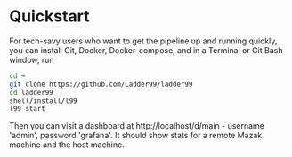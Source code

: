 # Quickstart

For tech-savy users who want to get the pipeline up and running quickly, you can install Git, Docker, Docker-compose, and in a Terminal or Git Bash window, run

```bash
cd ~
git clone https://github.com/Ladder99/ladder99
cd ladder99
shell/install/l99
l99 start
```

Then you can visit a dashboard at http://localhost/d/main - username 'admin', password 'grafana'. It should show stats for a remote Mazak machine and the host machine. 

